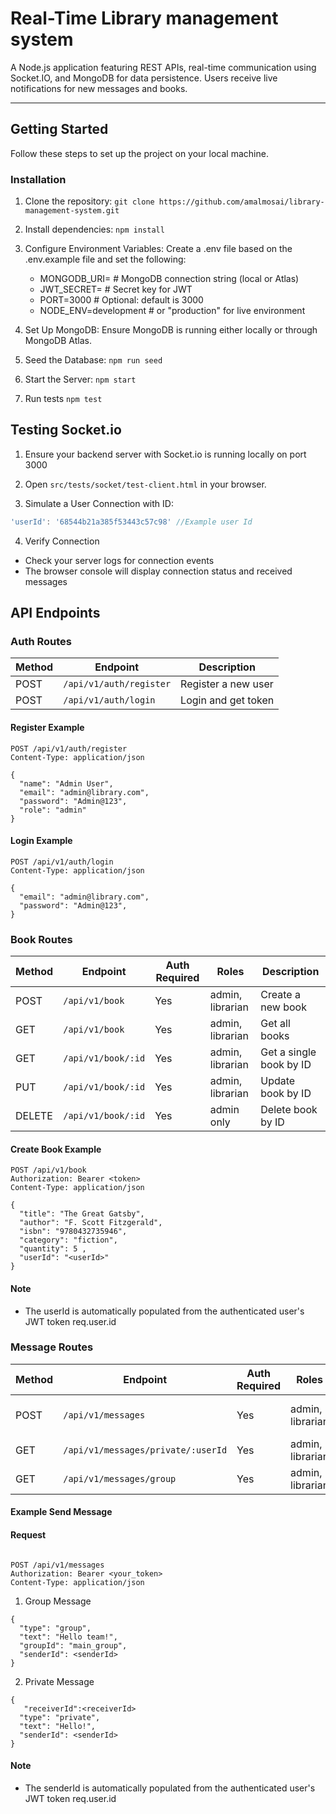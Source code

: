 # Real-Time Library management system

A Node.js application featuring REST APIs, real-time communication using Socket.IO, and MongoDB for data persistence. Users receive live notifications for new messages and books.

---

## Getting Started

Follow these steps to set up the project on your local machine.

### Installation

1. Clone the repository:
   `git clone https://github.com/amalmosai/library-management-system.git`

2. Install dependencies:
   `npm install`

3. Configure Environment Variables:
   Create a .env file based on the .env.example file and set the following:

    - MONGODB_URI=<your-mongodb-uri> # MongoDB connection string (local or Atlas)
    - JWT_SECRET=<your-jwt-secret> # Secret key for JWT
    - PORT=3000 # Optional: default is 3000
    - NODE_ENV=development # or "production" for live environment

4. Set Up MongoDB:
   Ensure MongoDB is running either locally or through MongoDB Atlas.

5. Seed the Database:
   `npm run seed`

6. Start the Server:
   `npm start`

7. Run tests
   `npm test`

## Testing Socket.io

1. Ensure your backend server with Socket.io is running locally on port 3000

2. Open `src/tests/socket/test-client.html` in your browser.

3. Simulate a User Connection with ID:

```js
'userId': '68544b21a385f53443c57c98' //Example user Id
```

4. Verify Connection

- Check your server logs for connection events
- The browser console will display connection status and received messages

## API Endpoints

### Auth Routes

| Method | Endpoint                | Description         |
| ------ | ----------------------- | ------------------- |
| POST   | `/api/v1/auth/register` | Register a new user |
| POST   | `/api/v1/auth/login`    | Login and get token |

#### Register Example

```http
POST /api/v1/auth/register
Content-Type: application/json

{
  "name": "Admin User",
  "email": "admin@library.com",
  "password": "Admin@123",
  "role": "admin"
}
```

#### Login Example

```http
POST /api/v1/auth/login
Content-Type: application/json

{
  "email": "admin@library.com",
  "password": "Admin@123",
}
```

### Book Routes

| Method | Endpoint           | Auth Required | Roles            | Description             |
| ------ | ------------------ | ------------- | ---------------- | ----------------------- |
| POST   | `/api/v1/book`     | Yes           | admin, librarian | Create a new book       |
| GET    | `/api/v1/book`     | Yes           | admin, librarian | Get all books           |
| GET    | `/api/v1/book/:id` | Yes           | admin, librarian | Get a single book by ID |
| PUT    | `/api/v1/book/:id` | Yes           | admin, librarian | Update book by ID       |
| DELETE | `/api/v1/book/:id` | Yes           | admin only       | Delete book by ID       |

#### Create Book Example

```http
POST /api/v1/book
Authorization: Bearer <token>
Content-Type: application/json

{
  "title": "The Great Gatsby",
  "author": "F. Scott Fitzgerald",
  "isbn": "9780432735946",
  "category": "fiction",
  "quantity": 5 ,
  "userId": "<userId>"
}

```

#### Note

- The userId is automatically populated from the authenticated user's JWT token req.user.id

### Message Routes

| Method | Endpoint                           | Auth Required | Roles            | Description                    |
| ------ | ---------------------------------- | ------------- | ---------------- | ------------------------------ |
| POST   | `/api/v1/messages`                 | Yes           | admin, librarian | Send a message (group/private) |
| GET    | `/api/v1/messages/private/:userId` | Yes           | admin, librarian | Get private messages           |
| GET    | `/api/v1/messages/group`           | Yes           | admin, librarian | Get group messages             |

#### Example Send Message

#### Request

```http

POST /api/v1/messages
Authorization: Bearer <your_token>
Content-Type: application/json

```

1. Group Message

```
{
  "type": "group",
  "text": "Hello team!",
  "groupId": "main_group",
  "senderId": <senderId>
}
```

2. Private Message

```
{
   "receiverId":<receiverId>
  "type": "private",
  "text": "Hello!",
  "senderId": <senderId>
}

```

#### Note

- The senderId is automatically populated from the authenticated user's JWT token req.user.id
